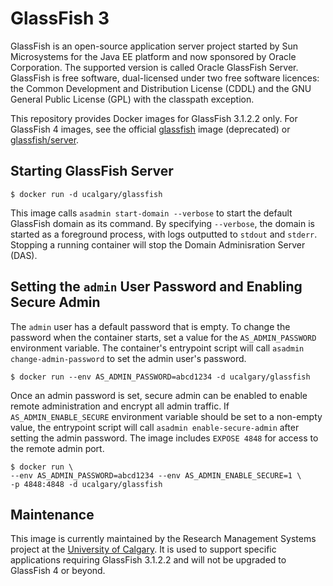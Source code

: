 # GlassFish 3

GlassFish is an open-source application server project started by Sun Microsystems for the Java EE platform and now sponsored by Oracle Corporation. The supported version is called Oracle GlassFish Server. GlassFish is free software, dual-licensed under two free software licences: the Common Development and Distribution License (CDDL) and the GNU General Public License (GPL) with the classpath exception.

This repository provides Docker images for GlassFish 3.1.2.2 only. For GlassFish 4 images, see the official [glassfish](https://hub.docker.com/_/glassfish/) image (deprecated) or [glassfish/server](https://hub.docker.com/r/glassfish/server/).

## Starting GlassFish Server

```
$ docker run -d ucalgary/glassfish
```

This image calls `asadmin start-domain --verbose` to start the default GlassFish domain as its command. By specifying `--verbose`, the domain is started as a foreground process, with logs outputted to `stdout` and `stderr`. Stopping a running container will stop the Domain Adminisration Server (DAS).

## Setting the `admin` User Password and Enabling Secure Admin

The `admin` user has a default password that is empty. To change the password when the container starts, set a value for the `AS_ADMIN_PASSWORD` environment variable. The container's entrypoint script will call `asadmin change-admin-password` to set the admin user's password.

```
$ docker run --env AS_ADMIN_PASSWORD=abcd1234 -d ucalgary/glassfish
```

Once an admin password is set, secure admin can be enabled to enable remote administration and encrypt all admin traffic. If `AS_ADMIN_ENABLE_SECURE` environment variable should be set to a non-empty value, the entrypoint script will call `asadmin enable-secure-admin` after setting the admin password. The image includes `EXPOSE 4848` for access to the remote admin port.

```
$ docker run \
--env AS_ADMIN_PASSWORD=abcd1234 --env AS_ADMIN_ENABLE_SECURE=1 \
-p 4848:4848 -d ucalgary/glassfish
```

## Maintenance

This image is currently maintained by the Research Management Systems project at the [University of Calgary](http://www.ucalgary.ca/). It is used to support specific applications requiring GlassFish 3.1.2.2 and will not be upgraded to GlassFish 4 or beyond.
